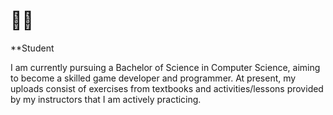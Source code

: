 # 👾👾

**Student

I am currently pursuing a Bachelor of Science in Computer Science, aiming to become a skilled game developer and programmer. At present, my uploads consist of exercises from textbooks and activities/lessons provided by my instructors that I am actively practicing. 

